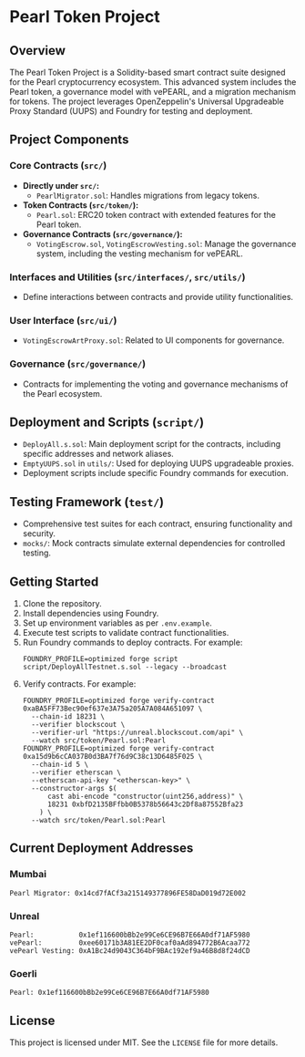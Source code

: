 # Pearl Token Project

## Overview
The Pearl Token Project is a Solidity-based smart contract suite designed for the Pearl cryptocurrency ecosystem. This advanced system includes the Pearl token, a governance model with vePEARL, and a migration mechanism for tokens. The project leverages OpenZeppelin's Universal Upgradeable Proxy Standard (UUPS) and Foundry for testing and deployment.

## Project Components

### Core Contracts (`src/`)
- **Directly under `src/`:**
  - `PearlMigrator.sol`: Handles migrations from legacy tokens.
- **Token Contracts (`src/token/`):**
  - `Pearl.sol`: ERC20 token contract with extended features for the Pearl token.
- **Governance Contracts (`src/governance/`):**
  - `VotingEscrow.sol`, `VotingEscrowVesting.sol`: Manage the governance system, including the vesting mechanism for vePEARL.

### Interfaces and Utilities (`src/interfaces/`, `src/utils/`)
- Define interactions between contracts and provide utility functionalities.

### User Interface (`src/ui/`)
- `VotingEscrowArtProxy.sol`: Related to UI components for governance.

### Governance (`src/governance/`)
- Contracts for implementing the voting and governance mechanisms of the Pearl ecosystem.

## Deployment and Scripts (`script/`)
- `DeployAll.s.sol`: Main deployment script for the contracts, including specific addresses and network aliases.
- `EmptyUUPS.sol` in `utils/`: Used for deploying UUPS upgradeable proxies.
- Deployment scripts include specific Foundry commands for execution.

## Testing Framework (`test/`)
- Comprehensive test suites for each contract, ensuring functionality and security.
- `mocks/`: Mock contracts simulate external dependencies for controlled testing.

## Getting Started
1. Clone the repository.
2. Install dependencies using Foundry.
3. Set up environment variables as per `.env.example`.
4. Execute test scripts to validate contract functionalities.
5. Run Foundry commands to deploy contracts. For example:
   ```
   FOUNDRY_PROFILE=optimized forge script script/DeployAllTestnet.s.sol --legacy --broadcast
   ```
6. Verify contracts. For example:
   ```
   FOUNDRY_PROFILE=optimized forge verify-contract 0xaBA5FF73Bec90ef637e3A75a205A7A084A651097 \
     --chain-id 18231 \
     --verifier blockscout \
     --verifier-url "https://unreal.blockscout.com/api" \
     --watch src/token/Pearl.sol:Pearl
   FOUNDRY_PROFILE=optimized forge verify-contract 0xa15d9b6cCA037B0d3BA7f76d9C38c13D6485F025 \
     --chain-id 5 \
     --verifier etherscan \
     --etherscan-api-key "<etherscan-key>" \
     --constructor-args $(
         cast abi-encode "constructor(uint256,address)" \
         18231 0xbfD2135BFfbb0B5378b56643c2Df8a87552Bfa23
       ) \
     --watch src/token/Pearl.sol:Pearl
   ```

## Current Deployment Addresses

### Mumbai
```
Pearl Migrator: 0x14cd7fACf3a215149377896FE58DaD019d72E002
```

### Unreal
```
Pearl:           0x1ef116600bBb2e99Ce6CE96B7E66A0df71AF5980
vePearl:         0xee60171b3A81EE2DF0caf0aAd894772B6Acaa772
vePearl Vesting: 0xA1Bc24d9043C364bF9BAc192ef9a46B8d8f24dCD
```

### Goerli
```
Pearl: 0x1ef116600bBb2e99Ce6CE96B7E66A0df71AF5980
```

## License
This project is licensed under MIT. See the `LICENSE` file for more details.

